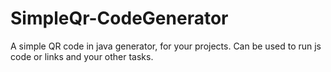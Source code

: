 # SimpleQr-CodeGenerator
A simple QR code in java generator, for your projects. Can be used to run js code or links and your other tasks.
